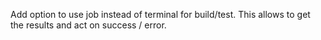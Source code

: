 



Add option to use job instead of terminal for build/test. This allows to get the results and act on success / error.
